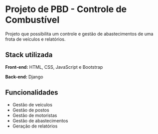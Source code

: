 # Projeto de PBD - Controle de Combustível

Projeto que possibilita um controle e gestão de abastecimentos de uma frota de veículos e relatórios.


## Stack utilizada

**Front-end:** HTML, CSS, JavaScript e Bootstrap

**Back-end:** Django


## Funcionalidades

- Gestão de veículos
- Gestão de postos
- Gestão de motoristas
- Gestão de abastecimentos
- Geração de relatórios


